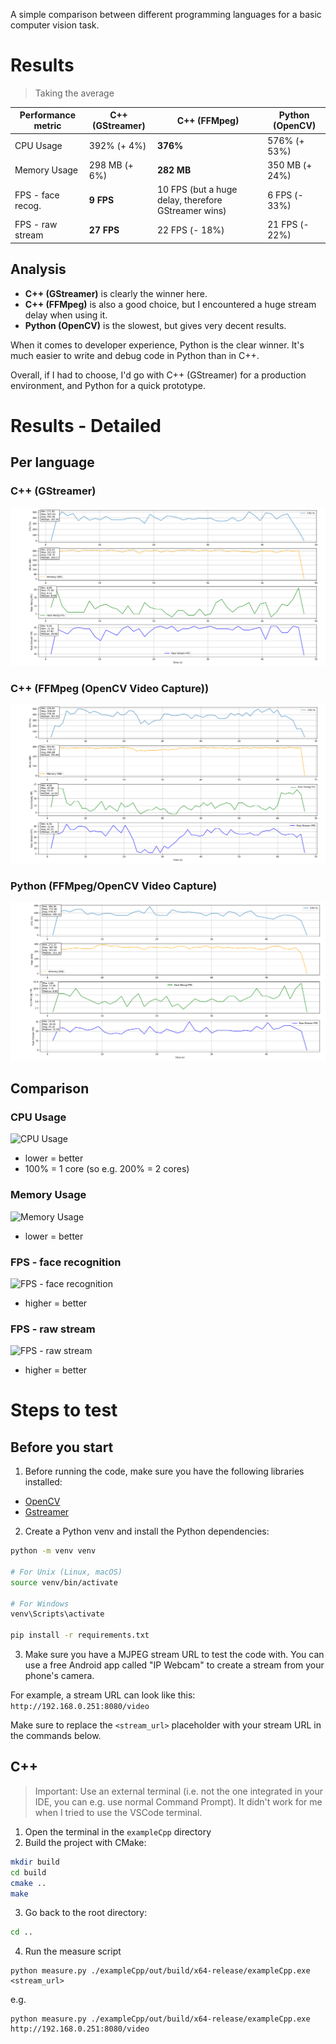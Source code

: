 A simple comparison between different programming languages for a basic computer vision task.

# Results

> Taking the average

| Performance metric | C++ (GStreamer) | C++ (FFMpeg)                                        | Python (OpenCV) |
| ------------------ | --------------- | --------------------------------------------------- | --------------- |
| CPU Usage          | 392% (+ 4%)     | **376%**                                            | 576% (+ 53%)    |
| Memory Usage       | 298 MB (+ 6%)   | **282 MB**                                          | 350 MB (+ 24%)  |
| FPS - face recog.  | **9 FPS**       | 10 FPS (but a huge delay, therefore GStreamer wins) | 6 FPS (- 33%)   |
| FPS - raw stream   | **27 FPS**      | 22 FPS (- 18%)                                      | 21 FPS (- 22%)  |

## Analysis

- **C++ (GStreamer)** is clearly the winner here.
- **C++ (FFMpeg)** is also a good choice, but I encountered a huge stream delay when using it.
- **Python (OpenCV)** is the slowest, but gives very decent results.

When it comes to developer experience, Python is the clear winner. It's much easier to write and debug code in Python than in C++.

Overall, if I had to choose, I'd go with C++ (GStreamer) for a production environment, and Python for a quick prototype.

# Results - Detailed

## Per language

### C++ (GStreamer)

![C++ (GStreamer)](./results/0_cpp_gstreamer.png)

### C++ (FFMpeg (OpenCV Video Capture))

![C++ (FFMpeg (OpenCV))](./results/0_cpp_ffmpeg.png)

### Python (FFMpeg/OpenCV Video Capture)

![Python (OpenCV)](./results/0_python.png)

## Comparison

### CPU Usage

![CPU Usage](./results/1_CPU.png)

- lower = better
- 100% = 1 core (so e.g. 200% = 2 cores)

### Memory Usage

![Memory Usage](./results/2_RAM.png)

- lower = better

### FPS - face recognition

![FPS - face recognition](./results/3_Face%20recognition.png)

- higher = better

### FPS - raw stream

![FPS - raw stream](./results/4_Raw%20Stream.png)

- higher = better

# Steps to test

## Before you start

1. Before running the code, make sure you have the following libraries installed:

- [OpenCV](https://opencv.org/)
- [Gstreamer](https://gstreamer.freedesktop.org/)

2. Create a Python venv and install the Python dependencies:

```bash
python -m venv venv

# For Unix (Linux, macOS)
source venv/bin/activate

# For Windows
venv\Scripts\activate

pip install -r requirements.txt
```

3. Make sure you have a MJPEG stream URL to test the code with.
   You can use a free Android app called "IP Webcam" to create a stream from your phone's camera.

For example, a stream URL can look like this: `http://192.168.0.251:8080/video`

Make sure to replace the `<stream_url>` placeholder with your stream URL in the commands below.

## C++

> Important: Use an external terminal (i.e. not the one integrated in your IDE, you can e.g. use normal Command Prompt). It didn't work for me when I tried to use the VSCode terminal.

1. Open the terminal in the `exampleCpp` directory
2. Build the project with CMake:

```bash
mkdir build
cd build
cmake ..
make
```

3. Go back to the root directory:

```bash
cd ..
```

4. Run the measure script

```
python measure.py ./exampleCpp/out/build/x64-release/exampleCpp.exe <stream_url>
```

e.g.

```
python measure.py ./exampleCpp/out/build/x64-release/exampleCpp.exe http://192.168.0.251:8080/video
```
